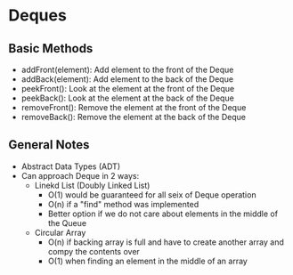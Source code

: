 # Deques

## Basic Methods

- addFront(element): Add element to the front of the Deque
- addBack(element): Add element to the back of the Deque
- peekFront(): Look at the element at the front of the Deque
- peekBack(): Look at the element at the back of the Deque
- removeFront(): Remove the element at the front of the Deque
- removeBack(): Remove the element at the back of the Deque

## General Notes

- Abstract Data Types (ADT)
- Can approach Deque in 2 ways:
    - Linekd List (Doubly Linked List)
        - O(1) would be guaranteed for all seix of Deque operation
        - O(n) if a "find" method was implemented
        - Better option if we do not care about elements in the middle of the Queue
     - Circular Array
        - O(n) if backing array is full and have to create another array and compy the contents over
        - O(1) when finding an element in the middle of an array